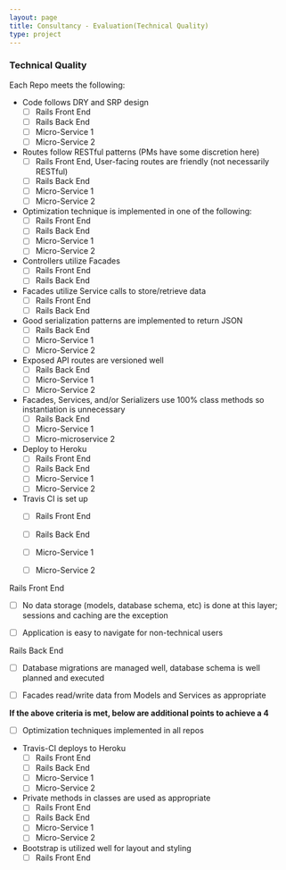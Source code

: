 ```yaml
---
layout: page
title: Consultancy - Evaluation(Technical Quality)
type: project
---
```


### Technical Quality

Each Repo meets the following:

- Code follows DRY and SRP design
    - [ ] Rails Front End
    - [ ] Rails Back End
    - [ ] Micro-Service 1
    - [ ] Micro-Service 2

- Routes follow RESTful patterns (PMs have some discretion here)
    - [ ] Rails Front End, User-facing routes are friendly (not necessarily RESTful)
    - [ ] Rails Back End
    - [ ] Micro-Service 1
    - [ ] Micro-Service 2

- Optimization technique is implemented in one of the following:
    - [ ] Rails Front End
    - [ ] Rails Back End
    - [ ] Micro-Service 1
    - [ ] Micro-Service 2

 - Controllers utilize Facades
    - [ ] Rails Front End
    - [ ] Rails Back End

 - Facades utilize Service calls to store/retrieve data
    - [ ] Rails Front End
    - [ ] Rails Back End

 - Good serialization patterns are implemented to return JSON
    - [ ] Rails Back End
    - [ ] Micro-Service 1
    - [ ] Micro-Service 2

- Exposed API routes are versioned well
    - [ ] Rails Back End
    - [ ] Micro-Service 1
    - [ ] Micro-Service 2

- Facades, Services, and/or Serializers use 100% class methods so instantiation is unnecessary
    - [ ] Rails Back End
    - [ ] Micro-Service 1
    - [ ] Micro-microservice 2

 - Deploy to Heroku
    - [ ] Rails Front End
    - [ ] Rails Back End
    - [ ] Micro-Service 1
    - [ ] Micro-Service 2

- Travis CI is set up
    - [ ] Rails Front End
    - [ ] Rails Back End
    - [ ] Micro-Service 1
    - [ ] Micro-Service 2


Rails Front End

- [ ] No data storage (models, database schema, etc) is done at this layer; sessions and caching are the exception
- [ ] Application is easy to navigate for non-technical users


Rails Back End

- [ ] Database migrations are managed well, database schema is well planned and executed
- [ ] Facades read/write data from Models and Services as appropriate


__If the above criteria is met, below are additional points to achieve a 4__

- [ ] Optimization techniques implemented in all repos

- Travis-CI deploys to Heroku
    - [ ] Rails Front End
    - [ ] Rails Back End
    - [ ] Micro-Service 1
    - [ ] Micro-Service 2

 - Private methods in classes are used as appropriate
    - [ ] Rails Front End
    - [ ] Rails Back End
    - [ ] Micro-Service 1
    - [ ] Micro-Service 2

- Bootstrap is utilized well for layout and styling
    - [ ] Rails Front End
